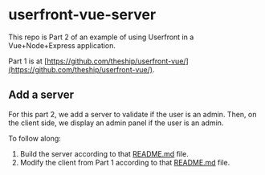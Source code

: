 # userfront-vue-server

This repo is Part 2 of an example of using Userfront in a Vue+Node+Express application.

Part 1 is at [https://github.com/theship/userfront-vue/](https://github.com/theship/userfront-vue/).

## Add a server

For this part 2, we add a server to validate if the user is an admin. Then, on the client side, we display an admin panel if the user is an admin.

To follow along:

1. Build the server according to that [README.md](./server/README.md) file.
2. Modify the client from Part 1 according to that [README.md](./client/README.md) file.
